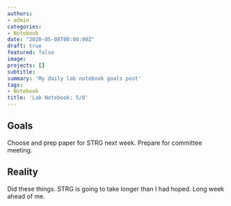 ```yaml
---
authors:
- admin
categories:
- Notebook
date: "2020-05-08T00:00:00Z"
draft: true
featured: false
image:
projects: []
subtitle: 
summary: 'My daily lab notebook goals post'
tags:
- Notebook
title: 'Lab Notebook: 5/8'
---
```


## Goals ##
Choose and prep paper for STRG next week. Prepare for committee meeting. 

## Reality ##
Did these things. STRG is going to take longer than I had hoped. Long week ahead of me. 